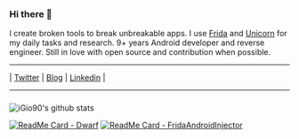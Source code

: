 ### Hi there 👋

I create broken tools to break unbreakable apps. I use [Frida](https://github.com/frida/frida/) and [Unicorn](https://github.com/unicorn-engine/unicorn) for my daily tasks and research. 9+ years Android developer and reverse engineer. Still in love with open source and contribution when possible.

<hr>

| [Twitter](https://twitter.com/@iGio90) | [Blog](http://giovanni-rocca.com) | [Linkedin](https://www.linkedin.com/in/giovanni-rocca-1593a752/) |

<hr>

### 

![iGio90's github stats](https://github-readme-stats.vercel.app/api?username=iGio90&show_icons=true&theme=dark&count_private=true)


[![ReadMe Card - Dwarf](https://github-readme-stats.vercel.app/api/pin/?username=iGio90&repo=dwarf&theme=dark)](https://github.com/iGio90/dwarf)  [![ReadMe Card - FridaAndroidInjector](https://github-readme-stats.vercel.app/api/pin/?username=iGio90&repo=FridaAndroidInjector&theme=dark)](https://github.com/iGio90/FridaAndroidInjector) 
